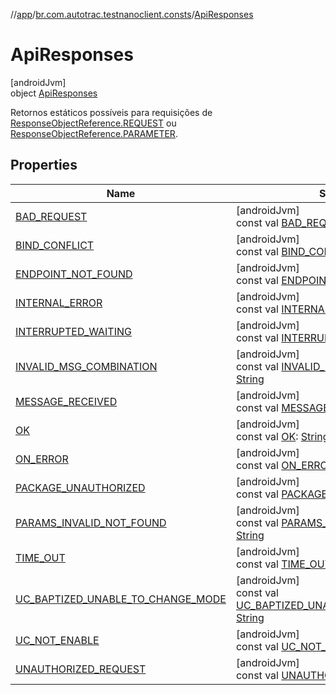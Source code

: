 //[app](../../../index.md)/[br.com.autotrac.testnanoclient.consts](../index.md)/[ApiResponses](index.md)

# ApiResponses

[androidJvm]\
object [ApiResponses](index.md)

Retornos estáticos possíveis para requisições de [ResponseObjectReference.REQUEST](../-response-object-reference/-r-e-q-u-e-s-t.md) ou [ResponseObjectReference.PARAMETER](../-response-object-reference/-p-a-r-a-m-e-t-e-r.md).

## Properties

| Name | Summary |
|---|---|
| [BAD_REQUEST](-b-a-d_-r-e-q-u-e-s-t.md) | [androidJvm]<br>const val [BAD_REQUEST](-b-a-d_-r-e-q-u-e-s-t.md): [String](https://kotlinlang.org/api/latest/jvm/stdlib/kotlin/-string/index.html) |
| [BIND_CONFLICT](-b-i-n-d_-c-o-n-f-l-i-c-t.md) | [androidJvm]<br>const val [BIND_CONFLICT](-b-i-n-d_-c-o-n-f-l-i-c-t.md): [String](https://kotlinlang.org/api/latest/jvm/stdlib/kotlin/-string/index.html) |
| [ENDPOINT_NOT_FOUND](-e-n-d-p-o-i-n-t_-n-o-t_-f-o-u-n-d.md) | [androidJvm]<br>const val [ENDPOINT_NOT_FOUND](-e-n-d-p-o-i-n-t_-n-o-t_-f-o-u-n-d.md): [String](https://kotlinlang.org/api/latest/jvm/stdlib/kotlin/-string/index.html) |
| [INTERNAL_ERROR](-i-n-t-e-r-n-a-l_-e-r-r-o-r.md) | [androidJvm]<br>const val [INTERNAL_ERROR](-i-n-t-e-r-n-a-l_-e-r-r-o-r.md): [String](https://kotlinlang.org/api/latest/jvm/stdlib/kotlin/-string/index.html) |
| [INTERRUPTED_WAITING](-i-n-t-e-r-r-u-p-t-e-d_-w-a-i-t-i-n-g.md) | [androidJvm]<br>const val [INTERRUPTED_WAITING](-i-n-t-e-r-r-u-p-t-e-d_-w-a-i-t-i-n-g.md): [String](https://kotlinlang.org/api/latest/jvm/stdlib/kotlin/-string/index.html) |
| [INVALID_MSG_COMBINATION](-i-n-v-a-l-i-d_-m-s-g_-c-o-m-b-i-n-a-t-i-o-n.md) | [androidJvm]<br>const val [INVALID_MSG_COMBINATION](-i-n-v-a-l-i-d_-m-s-g_-c-o-m-b-i-n-a-t-i-o-n.md): [String](https://kotlinlang.org/api/latest/jvm/stdlib/kotlin/-string/index.html) |
| [MESSAGE_RECEIVED](-m-e-s-s-a-g-e_-r-e-c-e-i-v-e-d.md) | [androidJvm]<br>const val [MESSAGE_RECEIVED](-m-e-s-s-a-g-e_-r-e-c-e-i-v-e-d.md): [String](https://kotlinlang.org/api/latest/jvm/stdlib/kotlin/-string/index.html) |
| [OK](-o-k.md) | [androidJvm]<br>const val [OK](-o-k.md): [String](https://kotlinlang.org/api/latest/jvm/stdlib/kotlin/-string/index.html) |
| [ON_ERROR](-o-n_-e-r-r-o-r.md) | [androidJvm]<br>const val [ON_ERROR](-o-n_-e-r-r-o-r.md): [String](https://kotlinlang.org/api/latest/jvm/stdlib/kotlin/-string/index.html) |
| [PACKAGE_UNAUTHORIZED](-p-a-c-k-a-g-e_-u-n-a-u-t-h-o-r-i-z-e-d.md) | [androidJvm]<br>const val [PACKAGE_UNAUTHORIZED](-p-a-c-k-a-g-e_-u-n-a-u-t-h-o-r-i-z-e-d.md): [String](https://kotlinlang.org/api/latest/jvm/stdlib/kotlin/-string/index.html) |
| [PARAMS_INVALID_NOT_FOUND](-p-a-r-a-m-s_-i-n-v-a-l-i-d_-n-o-t_-f-o-u-n-d.md) | [androidJvm]<br>const val [PARAMS_INVALID_NOT_FOUND](-p-a-r-a-m-s_-i-n-v-a-l-i-d_-n-o-t_-f-o-u-n-d.md): [String](https://kotlinlang.org/api/latest/jvm/stdlib/kotlin/-string/index.html) |
| [TIME_OUT](-t-i-m-e_-o-u-t.md) | [androidJvm]<br>const val [TIME_OUT](-t-i-m-e_-o-u-t.md): [String](https://kotlinlang.org/api/latest/jvm/stdlib/kotlin/-string/index.html) |
| [UC_BAPTIZED_UNABLE_TO_CHANGE_MODE](-u-c_-b-a-p-t-i-z-e-d_-u-n-a-b-l-e_-t-o_-c-h-a-n-g-e_-m-o-d-e.md) | [androidJvm]<br>const val [UC_BAPTIZED_UNABLE_TO_CHANGE_MODE](-u-c_-b-a-p-t-i-z-e-d_-u-n-a-b-l-e_-t-o_-c-h-a-n-g-e_-m-o-d-e.md): [String](https://kotlinlang.org/api/latest/jvm/stdlib/kotlin/-string/index.html) |
| [UC_NOT_ENABLE](-u-c_-n-o-t_-e-n-a-b-l-e.md) | [androidJvm]<br>const val [UC_NOT_ENABLE](-u-c_-n-o-t_-e-n-a-b-l-e.md): [String](https://kotlinlang.org/api/latest/jvm/stdlib/kotlin/-string/index.html) |
| [UNAUTHORIZED_REQUEST](-u-n-a-u-t-h-o-r-i-z-e-d_-r-e-q-u-e-s-t.md) | [androidJvm]<br>const val [UNAUTHORIZED_REQUEST](-u-n-a-u-t-h-o-r-i-z-e-d_-r-e-q-u-e-s-t.md): [String](https://kotlinlang.org/api/latest/jvm/stdlib/kotlin/-string/index.html) |
